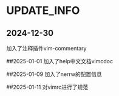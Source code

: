 # UPDATE_INFO

## 2024-12-30
加入了注释插件vim-commentary

##2025-01-01
加入了help中文文档vimcdoc

##2025-01-09
加入了nerrw的配置信息

##2025-01-11
对vimrc进行了规范

